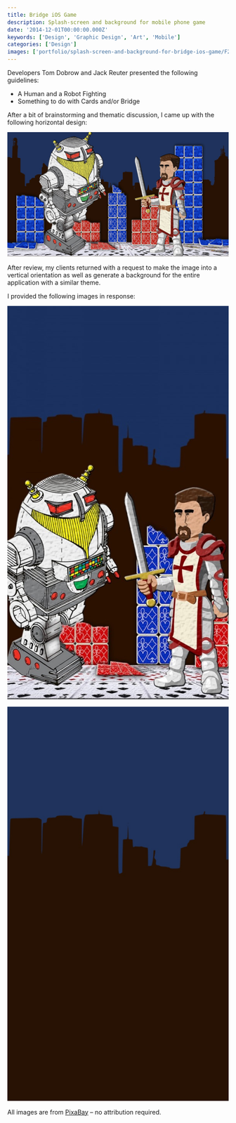 ```yaml
---
title: Bridge iOS Game
description: Splash-screen and background for mobile phone game
date: '2014-12-01T00:00:00.000Z'
keywords: ['Design', 'Graphic Design', 'Art', 'Mobile']
categories: ['Design']
images: ['portfolio/splash-screen-and-background-for-bridge-ios-game/F282E5B3EAEDBFF356C46F074400E57D.jpg']
---
```


Developers Tom Dobrow and Jack Reuter presented the following guidelines:
- A Human and a Robot Fighting
- Something to do with Cards and/or Bridge

After a bit of brainstorming and thematic discussion, I came up with the following horizontal design:

![IMAGE](F282E5B3EAEDBFF356C46F074400E57D.jpg)

After review, my clients returned with a request to make the image into a vertical orientation as well as generate a background for the entire application with a similar theme.

I provided the following images in response:

<div class="image-grid two">

![IMAGE](993184C54268409172C0C4109753895D.jpg)

![IMAGE](E602A7C101D0048E75D8E705F92616C4.jpg)

</div>

All images are from [PixaBay](https://pixabay.com/) – no attribution required.